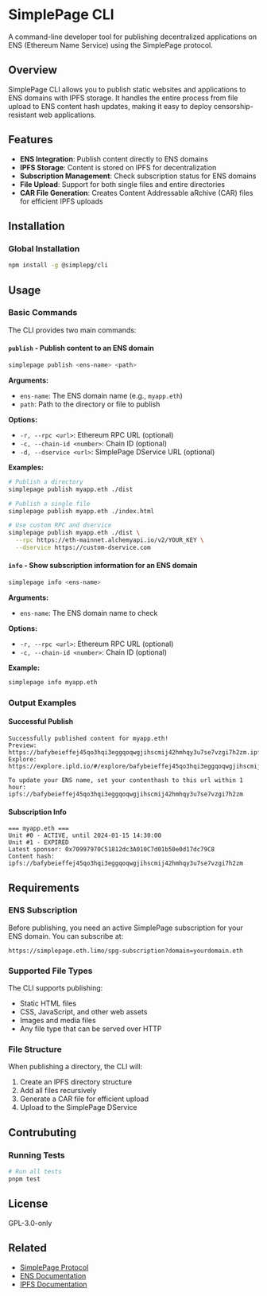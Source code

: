# SimplePage CLI

A command-line developer tool for publishing decentralized applications on ENS (Ethereum Name Service) using the SimplePage protocol.

## Overview

SimplePage CLI allows you to publish static websites and applications to ENS domains with IPFS storage. It handles the entire process from file upload to ENS content hash updates, making it easy to deploy censorship-resistant web applications.

## Features

- **ENS Integration**: Publish content directly to ENS domains
- **IPFS Storage**: Content is stored on IPFS for decentralization
- **Subscription Management**: Check subscription status for ENS domains
- **File Upload**: Support for both single files and entire directories
- **CAR File Generation**: Creates Content Addressable aRchive (CAR) files for efficient IPFS uploads

## Installation

### Global Installation

```bash
npm install -g @simplepg/cli
```


## Usage

### Basic Commands

The CLI provides two main commands:

#### `publish` - Publish content to an ENS domain

```bash
simplepage publish <ens-name> <path>
```

**Arguments:**
- `ens-name`: The ENS domain name (e.g., `myapp.eth`)
- `path`: Path to the directory or file to publish

**Options:**
- `-r, --rpc <url>`: Ethereum RPC URL (optional)
- `-c, --chain-id <number>`: Chain ID (optional)
- `-d, --dservice <url>`: SimplePage DService URL (optional)

**Examples:**

```bash
# Publish a directory
simplepage publish myapp.eth ./dist

# Publish a single file
simplepage publish myapp.eth ./index.html

# Use custom RPC and dservice
simplepage publish myapp.eth ./dist \
  --rpc https://eth-mainnet.alchemyapi.io/v2/YOUR_KEY \
  --dservice https://custom-dservice.com
```

#### `info` - Show subscription information for an ENS domain

```bash
simplepage info <ens-name>
```

**Arguments:**
- `ens-name`: The ENS domain name to check

**Options:**
- `-r, --rpc <url>`: Ethereum RPC URL (optional)
- `-c, --chain-id <number>`: Chain ID (optional)

**Example:**

```bash
simplepage info myapp.eth
```

### Output Examples

#### Successful Publish

```
Successfully published content for myapp.eth!
Preview: https://bafybeieffej45qo3hqi3eggqoqwgjihscmij42hmhqy3u7se7vzgi7h2zm.ipfs.inbrowser.link
Explore: https://explore.ipld.io/#/explore/bafybeieffej45qo3hqi3eggqoqwgjihscmij42hmhqy3u7se7vzgi7h2zm

To update your ENS name, set your contenthash to this url within 1 hour:
ipfs://bafybeieffej45qo3hqi3eggqoqwgjihscmij42hmhqy3u7se7vzgi7h2zm
```

#### Subscription Info

```
=== myapp.eth ===
Unit #0 - ACTIVE, until 2024-01-15 14:30:00
Unit #1 - EXPIRED
Latest sponsor: 0x70997970C51812dc3A010C7d01b50e0d17dc79C8
Content hash: ipfs://bafybeieffej45qo3hqi3eggqoqwgjihscmij42hmhqy3u7se7vzgi7h2zm
```


## Requirements

### ENS Subscription

Before publishing, you need an active SimplePage subscription for your ENS domain. You can subscribe at:

```
https://simplepage.eth.limo/spg-subscription?domain=yourdomain.eth
```

### Supported File Types

The CLI supports publishing:
- Static HTML files
- CSS, JavaScript, and other web assets
- Images and media files
- Any file type that can be served over HTTP

### File Structure

When publishing a directory, the CLI will:
1. Create an IPFS directory structure
2. Add all files recursively
3. Generate a CAR file for efficient upload
4. Upload to the SimplePage DService

## Contrubuting

### Running Tests

```bash
# Run all tests
pnpm test
```


## License

GPL-3.0-only

## Related

- [SimplePage Protocol](https://simplepage.eth.limo)
- [ENS Documentation](https://docs.ens.domains/)
- [IPFS Documentation](https://docs.ipfs.io/) 
